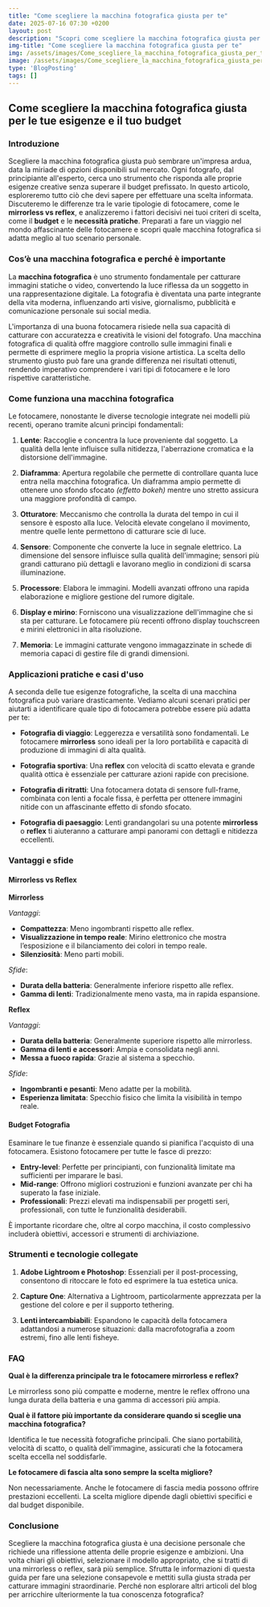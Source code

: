 ```yaml
---
title: "Come scegliere la macchina fotografica giusta per te"
date: 2025-07-16 07:30 +0200
layout: post
description: "Scopri come scegliere la macchina fotografica giusta per te: esplora mirrorless vs reflex e trova consigli utili per il tuo budget fotografico ideale."
img-title: "Come scegliere la macchina fotografica giusta per te"
img: /assets/images/Come_scegliere_la_macchina_fotografica_giusta_per_te.jpg
image: /assets/images/Come_scegliere_la_macchina_fotografica_giusta_per_te.jpg
type: 'BlogPosting'
tags: []
---
```


## Come scegliere la macchina fotografica giusta per le tue esigenze e il tuo budget

### Introduzione

Scegliere la macchina fotografica giusta può sembrare un'impresa ardua, data la miriade di opzioni disponibili sul mercato. Ogni fotografo, dal principiante all'esperto, cerca uno strumento che risponda alle proprie esigenze creative senza superare il budget prefissato. In questo articolo, esploreremo tutto ciò che devi sapere per effettuare una scelta informata. Discuteremo le differenze tra le varie tipologie di fotocamere, come le **mirrorless vs reflex**, e analizzeremo i fattori decisivi nei tuoi criteri di scelta, come il **budget** e le **necessità pratiche**. Preparati a fare un viaggio nel mondo affascinante delle fotocamere e scopri quale macchina fotografica si adatta meglio al tuo scenario personale.

### Cos’è una macchina fotografica e perché è importante

La **macchina fotografica** è uno strumento fondamentale per catturare immagini statiche o video, convertendo la luce riflessa da un soggetto in una rappresentazione digitale. La fotografia è diventata una parte integrante della vita moderna, influenzando arti visive, giornalismo, pubblicità e comunicazione personale sui social media.

L'importanza di una buona fotocamera risiede nella sua capacità di catturare con accuratezza e creatività le visioni del fotografo. Una macchina fotografica di qualità offre maggiore controllo sulle immagini finali e permette di esprimere meglio la propria visione artistica. La scelta dello strumento giusto può fare una grande differenza nei risultati ottenuti, rendendo imperativo comprendere i vari tipi di fotocamere e le loro rispettive caratteristiche.

### Come funziona una macchina fotografica

Le fotocamere, nonostante le diverse tecnologie integrate nei modelli più recenti, operano tramite alcuni principi fondamentali:

1. **Lente**: Raccoglie e concentra la luce proveniente dal soggetto. La qualità della lente influisce sulla nitidezza, l'aberrazione cromatica e la distorsione dell'immagine.

2. **Diaframma**: Apertura regolabile che permette di controllare quanta luce entra nella macchina fotografica. Un diaframma ampio permette di ottenere uno sfondo sfocato *(effetto bokeh)* mentre uno stretto assicura una maggiore profondità di campo.

3. **Otturatore**: Meccanismo che controlla la durata del tempo in cui il sensore è esposto alla luce. Velocità elevate congelano il movimento, mentre quelle lente permettono di catturare scie di luce.

4. **Sensore**: Componente che converte la luce in segnale elettrico. La dimensione del sensore influisce sulla qualità dell'immagine; sensori più grandi catturano più dettagli e lavorano meglio in condizioni di scarsa illuminazione.

5. **Processore**: Elabora le immagini. Modelli avanzati offrono una rapida elaborazione e migliore gestione del rumore digitale.

6. **Display e mirino**: Forniscono una visualizzazione dell'immagine che si sta per catturare. Le fotocamere più recenti offrono display touchscreen e mirini elettronici in alta risoluzione.

7. **Memoria**: Le immagini catturate vengono immagazzinate in schede di memoria capaci di gestire file di grandi dimensioni.

### Applicazioni pratiche e casi d'uso

A seconda delle tue esigenze fotografiche, la scelta di una macchina fotografica può variare drasticamente. Vediamo alcuni scenari pratici per aiutarti a identificare quale tipo di fotocamera potrebbe essere più adatta per te:

- **Fotografia di viaggio**: Leggerezza e versatilità sono fondamentali. Le fotocamere **mirrorless** sono ideali per la loro portabilità e capacità di produzione di immagini di alta qualità.

- **Fotografia sportiva**: Una **reflex** con velocità di scatto elevata e grande qualità ottica è essenziale per catturare azioni rapide con precisione.

- **Fotografia di ritratti**: Una fotocamera dotata di sensore full-frame, combinata con lenti a focale fissa, è perfetta per ottenere immagini nitide con un affascinante effetto di sfondo sfocato.

- **Fotografia di paesaggio**: Lenti grandangolari su una potente **mirrorless** o **reflex** ti aiuteranno a catturare ampi panorami con dettagli e nitidezza eccellenti.

### Vantaggi e sfide

#### Mirrorless vs Reflex

**Mirrorless**

*Vantaggi*:
- **Compattezza**: Meno ingombranti rispetto alle reflex.
- **Visualizzazione in tempo reale**: Mirino elettronico che mostra l’esposizione e il bilanciamento dei colori in tempo reale.
- **Silenziosità**: Meno parti mobili.

*Sfide*:
- **Durata della batteria**: Generalmente inferiore rispetto alle reflex.
- **Gamma di lenti**: Tradizionalmente meno vasta, ma in rapida espansione.

**Reflex**

*Vantaggi*:
- **Durata della batteria**: Generalmente superiore rispetto alle mirrorless.
- **Gamma di lenti e accessori**: Ampia e consolidata negli anni.
- **Messa a fuoco rapida**: Grazie al sistema a specchio.

*Sfide*:
- **Ingombranti e pesanti**: Meno adatte per la mobilità.
- **Esperienza limitata**: Specchio fisico che limita la visibilità in tempo reale.

#### Budget Fotografia

Esaminare le tue finanze è essenziale quando si pianifica l'acquisto di una fotocamera. Esistono fotocamere per tutte le fasce di prezzo:

- **Entry-level**: Perfette per principianti, con funzionalità limitate ma sufficienti per imparare le basi.
- **Mid-range**: Offrono migliori costruzioni e funzioni avanzate per chi ha superato la fase iniziale.
- **Professionali**: Prezzi elevati ma indispensabili per progetti seri, professionali, con tutte le funzionalità desiderabili.

È importante ricordare che, oltre al corpo macchina, il costo complessivo includerà obiettivi, accessori e strumenti di archiviazione.

### Strumenti e tecnologie collegate

1. **Adobe Lightroom e Photoshop**: Essenziali per il post-processing, consentono di ritoccare le foto ed esprimere la tua estetica unica.

2. **Capture One**: Alternativa a Lightroom, particolarmente apprezzata per la gestione del colore e per il supporto tethering.

3. **Lenti intercambiabili**: Espandono le capacità della fotocamera adattandosi a numerose situazioni: dalla macrofotografia a zoom estremi, fino alle lenti fisheye.

### FAQ

**Qual è la differenza principale tra le fotocamere mirrorless e reflex?**

Le mirrorless sono più compatte e moderne, mentre le reflex offrono una lunga durata della batteria e una gamma di accessori più ampia.

**Qual è il fattore più importante da considerare quando si sceglie una macchina fotografica?**

Identifica le tue necessità fotografiche principali. Che siano portabilità, velocità di scatto, o qualità dell'immagine, assicurati che la fotocamera scelta eccella nel soddisfarle.

**Le fotocamere di fascia alta sono sempre la scelta migliore?**

Non necessariamente. Anche le fotocamere di fascia media possono offrire prestazioni eccellenti. La scelta migliore dipende dagli obiettivi specifici e dal budget disponibile.

### Conclusione

Scegliere la macchina fotografica giusta è una decisione personale che richiede una riflessione attenta delle proprie esigenze e ambizioni. Una volta chiari gli obiettivi, selezionare il modello appropriato, che si tratti di una mirrorless o reflex, sarà più semplice. Sfrutta le informazioni di questa guida per fare una selezione consapevole e mettiti sulla giusta strada per catturare immagini straordinarie. Perché non esplorare altri articoli del blog per arricchire ulteriormente la tua conoscenza fotografica?